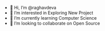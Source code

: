 - 👋 Hi, I’m @raghavdeva
- 👀 I’m interested in Exploring New Project 
- 🌱 I’m currently learning Computer Science
- 💞️ I’m looking to collaborate on Open Source

<!---
raghavdeva/raghavdeva is a ✨ special ✨ repository because its `README.md` (this file) appears on your GitHub profile.
You can click the Preview link to take a look at your changes.
--->
